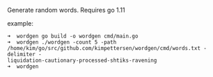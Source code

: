 Generate random words. Requires go 1.11

example:

```
➜  wordgen go build -o wordgen cmd/main.go                                                                     
➜  wordgen ./wordgen -count 5 -path /home/kim/go/src/github.com/kimpettersen/wordgen/cmd/words.txt -delimiter -
liquidation-cautionary-processed-shtiks-ravening
➜  wordgen 
```
